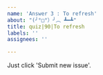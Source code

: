 ```yaml
---
name: 'Answer 3 : To refresh'
about: "(╯°□°）╯︵ ┻━┻"
title: quiz|90|To refresh
labels: ''
assignees: ''

---
```


Just click 'Submit new issue'.
